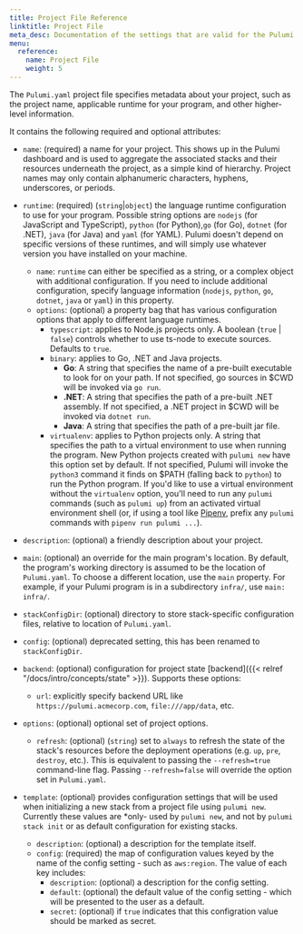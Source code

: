 ```yaml
---
title: Project File Reference
linktitle: Project File
meta_desc: Documentation of the settings that are valid for the Pulumi project file.
menu:
  reference:
    name: Project File
    weight: 5
---
```


The `Pulumi.yaml` project file specifies metadata about your project, such as the project name, applicable runtime for your program, and other higher-level information.

It contains the following required and optional attributes:

- `name`: (required) a name for your project.  This shows up in the Pulumi dashboard and is used to aggregate the
  associated stacks and their resources underneath the project, as a simple kind of hierarchy.  Project names may only contain alphanumeric characters, hyphens, underscores, or periods.

- `runtime`: (required) (`string`|`object`) the language runtime configuration to use for your program.  Possible string options are `nodejs`
  (for JavaScript and TypeScript), `python` (for Python),`go` (for Go), `dotnet` (for .NET), `java` (for Java) and `yaml` (for YAML).  Pulumi doesn't depend on specific versions
  of these runtimes, and will simply use whatever version you have installed on your machine.
    - `name`: `runtime` can either be specified as a string, or a complex object with additional configuration. If you need to include additional configuration, specify language information (`nodejs`, `python`, `go`, `dotnet`, `java` or `yaml`) in this property.
    - `options`: (optional) a property bag that has various configuration options that apply to different language runtimes.
        - `typescript`: applies to Node.js projects only. A boolean (`true` | `false`) controls whether to use ts-node to execute sources. Defaults to `true`.
        - `binary`: applies to Go, .NET and Java projects.
            - **Go**: A string that specifies the name of a pre-built executable to look for on your path. If not specified, go sources in $CWD will be invoked via `go run`.
            - **.NET**: A string that specifies the path of a pre-built .NET assembly. If not specified, a .NET project in $CWD will be invoked via `dotnet run`.
            - **Java**: A string that specifies the path of a pre-built jar file.
        - `virtualenv`: applies to Python projects only. A string that specifies the path to a virtual environment to use when running the program. New Python projects created with `pulumi new` have this option set by default. If not specified, Pulumi will invoke the `python3` command it finds on $PATH (falling back to `python`) to run the Python program. If you'd like to use a virtual environment without the `virtualenv` option, you'll need to run any `pulumi` commands (such as `pulumi up`) from an activated virtual environment shell (or, if using a tool like [Pipenv](https://github.com/pypa/pipenv), prefix any `pulumi` commands with `pipenv run pulumi ...`).

- `description`: (optional) a friendly description about your project.

- `main`: (optional) an override for the main program's location. By default, the program's working directory is assumed to be the location of `Pulumi.yaml`. To choose a different location, use the `main` property. For example, if your Pulumi program is in a subdirectory `infra/`, use `main: infra/`.

- `stackConfigDir`: (optional) directory to store stack-specific configuration files, relative to location of `Pulumi.yaml`.

- `config`: (optional) deprecated setting, this has been renamed to `stackConfigDir`.

- `backend`: (optional) configuration for project state [backend]({{< relref "/docs/intro/concepts/state" >}}). Supports these options:
    - `url`: explicitly specify backend URL like `https://pulumi.acmecorp.com`, `file:///app/data`, etc.

- `options`: (optional) optional set of project options.
    - `refresh`: (optional) (`string`) set to `always` to refresh the state of the stack's resources before the deployment operations (e.g. `up`, `pre`, `destroy`, etc.). This is equivalent to passing the `--refresh=true` command-line flag. Passing `--refresh=false` will override the option set in `Pulumi.yaml`.

- `template`: (optional) provides configuration settings that will be used when initializing a new stack from a project file using `pulumi new`. Currently these values are *only- used by `pulumi new`, and not by `pulumi stack init` or as default configuration for existing stacks.
    - `description`: (optional) a description for the template itself.
    - `config`: (required) the map of configuration values keyed by the name of the config setting - such as `aws:region`.  The value of each key includes:
        - `description`: (optional) a description for the config setting.
        - `default`: (optional) the default value of the config setting - which will be presented to the user as a default.
        - `secret`: (optional) if `true` indicates that this configration value should be marked as secret.